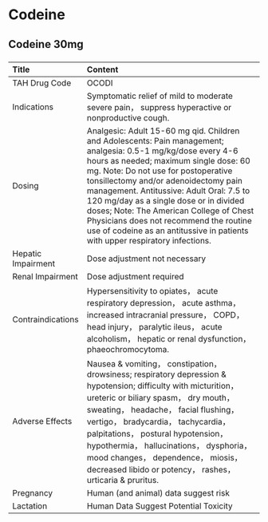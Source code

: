 # Codeine

## Codeine 30mg

##### 

| Title              | Content                                                                                                                                                                                                                                                                                                                                                                                                                                                                                            |
|:-------------------|:---------------------------------------------------------------------------------------------------------------------------------------------------------------------------------------------------------------------------------------------------------------------------------------------------------------------------------------------------------------------------------------------------------------------------------------------------------------------------------------------------|
| TAH Drug Code      | OCODI                                                                                                                                                                                                                                                                                                                                                                                                                                                                                              |
| Indications        | Symptomatic relief of mild to moderate severe pain， suppress hyperactive or nonproductive cough.                                                                                                                                                                                                                                                                                                                                                                                                  |
| Dosing             | Analgesic: Adult 15-60 mg qid. Children and Adolescents: Pain management; analgesia: 0.5-1 mg/kg/dose every 4-6 hours as needed; maximum single dose: 60 mg. Note: Do not use for postoperative tonsillectomy and/or adenoidectomy pain management. Antitussive: Adult Oral: 7.5 to 120 mg/day as a single dose or in divided doses; Note: The American College of Chest Physicians does not recommend the routine use of codeine as an antitussive in patients with upper respiratory infections. |
| Hepatic Impairment | Dose adjustment not necessary                                                                                                                                                                                                                                                                                                                                                                                                                                                                      |
| Renal Impairment   | Dose adjustment required                                                                                                                                                                                                                                                                                                                                                                                                                                                                           |
| Contraindications  | Hypersensitivity to opiates， acute respiratory depression， acute asthma， increased intracranial pressure， COPD， head injury， paralytic ileus， acute alcoholism， hepatic or renal dysfunction， phaeochromocytoma.                                                                                                                                                                                                                                                                          |
| Adverse Effects    | Nausea & vomiting， constipation， drowsiness; respiratory depression & hypotension; difficulty with micturition， ureteric or biliary spasm， dry mouth， sweating， headache， facial flushing， vertigo， bradycardia， tachycardia， palpitations， postural hypotension， hypothermia， hallucinations， dysphoria， mood changes， dependence， miosis， decreased libido or potency， rashes， urticaria & pruritus.                                                                        |
| Pregnancy          | Human (and animal) data suggest risk                                                                                                                                                                                                                                                                                                                                                                                                                                                               |
| Lactation          | Human Data Suggest Potential Toxicity                                                                                                                                                                                                                                                                                                                                                                                                                                                              |

